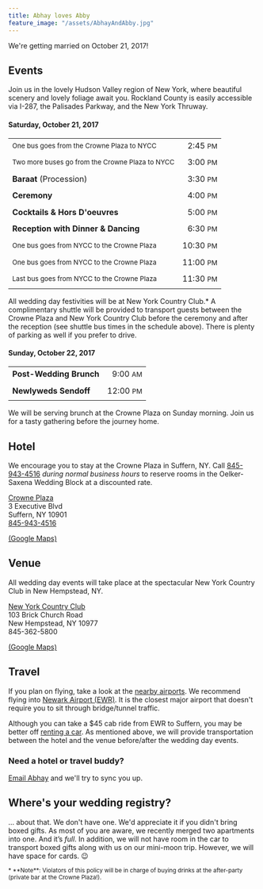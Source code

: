 ```yaml
---
title: Abhay loves Abby
feature_image: "/assets/AbhayAndAbby.jpg"
---
```

We're getting married on October 21, 2017!

## Events

Join us in the lovely Hudson Valley region of New York, where beautiful scenery and lovely foliage await you. Rockland County is easily accessible via I-287, the Palisades Parkway, and the New York Thruway.

#### Saturday, October 21, 2017

<p/>
<style>
  td {
    vertical-align: top;
    line-height: 1.6rem;
    padding-bottom: 5px;
  }
</style>
<table style="width:100%;">
  <tr>
    <td><small>One bus goes from the Crowne Plaza to NYCC</small></td>
    <td style="text-align:right;">2:45&nbsp;<small>PM</small></td>
  </tr>
  <tr>
    <td><small>Two more buses go from the Crowne Plaza to NYCC</small></td>
    <td style="text-align:right;">3:00&nbsp;<small>PM</small></td>
  </tr>
  <tr>
    <td><b>Baraat</b> (Procession)</td>
    <td style="text-align:right;">3:30&nbsp;<small>PM</small></td>
  </tr>
  <tr>
    <td><b>Ceremony</b></td>
    <td style="text-align:right;">4:00&nbsp;<small>PM</small></td>
  </tr>
  <tr>
    <td><b>Cocktails & Hors D'oeuvres</b></td>
    <td style="text-align:right;">5:00&nbsp;<small>PM</small></td>
  </tr>
  <tr>
    <td><b>Reception with Dinner & Dancing</b></td>
    <td style="text-align:right;">6:30&nbsp;<small>PM</small></td>
  </tr>
  <tr>
    <td><small>One bus goes from NYCC to the Crowne Plaza</small></td>
    <td style="text-align:right;">10:30&nbsp;<small>PM</small></td>
  </tr>
  <tr>
    <td><small>One bus goes from NYCC to the Crowne Plaza</small></td>
    <td style="text-align:right;">11:00&nbsp;<small>PM</small></td>
  </tr>
  <tr>
    <td><small>Last bus goes from NYCC to the Crowne Plaza</small></td>
    <td style="text-align:right;">11:30&nbsp;<small>PM</small></td>
  </tr>
</table>
<p/>

All wedding day festivities will be at New York Country Club.* A complimentary shuttle will be provided to transport guests between the Crowne Plaza and New York Country Club before the ceremony and after the reception (see shuttle bus times in the schedule above). There is plenty of parking as well if you prefer to drive.

#### Sunday, October 22, 2017

<p/><table style="width:100%;">
  <tr>
    <td><b>Post-Wedding Brunch</b></td>
    <td style="text-align:right;">9:00&nbsp;<small>AM</small></td>
  </tr>
  <tr>
    <td><b>Newlyweds Sendoff</b></td>
    <td style="text-align:right;">12:00&nbsp;<small>PM</small></td>
  </tr>
</table><p/>

We will be serving brunch at the Crowne Plaza on Sunday morning. Join us for a tasty gathering before the journey home.

## Hotel

We encourage you to stay at the Crowne Plaza in Suffern, NY. Call [845-943-4516][callhotel] _during normal business hours_ to reserve rooms in the Oelker-Saxena Wedding Block at a discounted rate.

[Crowne Plaza][hotel]  
3 Executive Blvd  
Suffern, NY 10901  
[845-943-4516][callhotel]  
  
[(Google Maps)][hotelmap]

[hotel]: http://www.cpsuffernhotel.co/
[callhotel]: tel:845-943-4516
[hotelmap]: https://goo.gl/maps/Hf7GX74yqZ22

## Venue

All wedding day events will take place at the spectacular New York Country Club in New Hempstead, NY.

[New York Country Club][venue]  
103 Brick Church Road  
New Hempstead, NY 10977  
845-362-5800  
  
[(Google Maps)][venuemap]

[venue]: http://www.nycountryclub.com
[venuemap]: https://goo.gl/maps/mHDG8eskFQ42

## Travel

If you plan on flying, take a look at the [nearby airports][airports]. We recommend flying into [Newark Airport (EWR)][EWR]. It is the closest major airport that doesn't require you to sit through bridge/tunnel traffic.

Although you can take a $45 cab ride from EWR to Suffern, you may be better off [renting a car][rent]. As mentioned above, we will provide transportation between the hotel and the venue before/after the wedding day events. 


[airports]: https://www.travelmath.com/nearest-airport/Rockland+County,+NY
[EWR]: http://www.panynj.gov/airports/newark-liberty.html
[rent]: https://www.panynj.gov/airports/ewr-car-rental.html


### Need a hotel or travel buddy?

[Email Abhay](mailto:ark3@email.com) and we'll try to sync you up.

## Where's your wedding registry?

... about that. We don't have one. We'd appreciate it if you didn't bring boxed gifts. As most of you are aware, we recently merged two apartments into one. And it’s _full_. In addition, we will not have room in the car to transport boxed gifts along with us on our mini-moon trip. However, we will have space for cards. 😉

<small>
&#42; **Note**: Violators of this policy will be in charge of buying drinks at the after-party (private bar at the Crowne Plaza!).
</small>

[baraat]: https://www.youtube.com/watch?v=faUqPAYjAaQ
